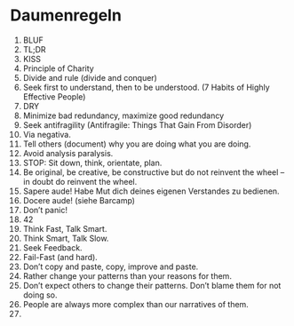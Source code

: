 # Daumenregeln

1. BLUF
2. TL;DR
3. KISS
4. Principle of Charity
5. Divide and rule (divide and conquer)
6. Seek first to understand, then to be understood. (7 Habits of Highly Effective People)
7. DRY
8. Minimize bad redundancy, maximize good redundancy
9. Seek antifragility (Antifragile: Things That Gain From Disorder)
10. Via negativa.
11. Tell others (document) why you are doing what you are doing.
12. Avoid analysis paralysis.
13. STOP: Sit down, think, orientate, plan.
14. Be original, be creative, be constructive but do not reinvent the wheel – in doubt do reinvent the wheel.
15. Sapere aude! Habe Mut dich deines eigenen Verstandes zu bedienen.
16. Docere aude! (siehe Barcamp)
17. Don’t panic!
18. 42
19. Think Fast, Talk Smart.
20. Think Smart, Talk Slow.
21. Seek Feedback.
22. Fail-Fast (and hard).
23. Don’t copy and paste, copy, improve and paste.
24. Rather change your patterns than your reasons for them.
25. Don’t expect others to change their patterns. Don’t blame them for not doing so.
26. People are always more complex than our narratives of them.
27.  
